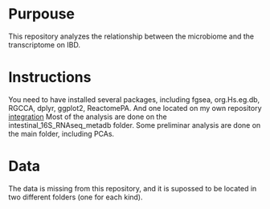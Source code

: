 # Purpouse
This repository analyzes the relationship between the microbiome and the transcriptome on IBD.

# Instructions
You need to have installed several packages, including fgsea, org.Hs.eg.db, RGCCA, dplyr, ggplot2, ReactomePA.
And one located on my own repository [integration](https://github.com/llrs/integration)
Most of the analysis are done on the intestinal_16S_RNAseq_metadb folder.
Some preliminar analysis are done on the main folder, including PCAs.


# Data
The data is missing from this repository, and it is supossed to be located in two different folders (one for each kind).
